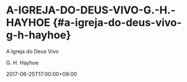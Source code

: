 # A-IGREJA-DO-DEUS-VIVO-G.-H.-HAYHOE {#a-igreja-do-deus-vivo-g-h-hayhoe}

A Igreja do Deus Vivo

G. H. Hayhoe

2017-06-25T17:00:00+09:00